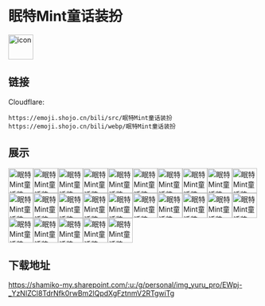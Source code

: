 # 眠特Mint童话装扮
<img src="https://emoji.shojo.cn/bili/src/眠特Mint童话装扮/icon.png" width="50" height="50" alt="icon">

## 链接
Cloudflare:
```
https://emoji.shojo.cn/bili/src/眠特Mint童话装扮
https://emoji.shojo.cn/bili/webp/眠特Mint童话装扮
```
## 展示
<img src="https://emoji.shojo.cn/bili/src/眠特Mint童话装扮/眠特Mint童话装扮-emo了.png" width="50" height="50" alt="眠特Mint童话装扮-emo了"><img src="https://emoji.shojo.cn/bili/src/眠特Mint童话装扮/眠特Mint童话装扮-比心.png" width="50" height="50" alt="眠特Mint童话装扮-比心"><img src="https://emoji.shojo.cn/bili/src/眠特Mint童话装扮/眠特Mint童话装扮-急了.png" width="50" height="50" alt="眠特Mint童话装扮-急了"><img src="https://emoji.shojo.cn/bili/src/眠特Mint童话装扮/眠特Mint童话装扮-吃瓜.png" width="50" height="50" alt="眠特Mint童话装扮-吃瓜"><img src="https://emoji.shojo.cn/bili/src/眠特Mint童话装扮/眠特Mint童话装扮-搓手.png" width="50" height="50" alt="眠特Mint童话装扮-搓手"><img src="https://emoji.shojo.cn/bili/src/眠特Mint童话装扮/眠特Mint童话装扮-害怕.png" width="50" height="50" alt="眠特Mint童话装扮-害怕"><img src="https://emoji.shojo.cn/bili/src/眠特Mint童话装扮/眠特Mint童话装扮-好饿.png" width="50" height="50" alt="眠特Mint童话装扮-好饿"><img src="https://emoji.shojo.cn/bili/src/眠特Mint童话装扮/眠特Mint童话装扮-沮丧.png" width="50" height="50" alt="眠特Mint童话装扮-沮丧"><img src="https://emoji.shojo.cn/bili/src/眠特Mint童话装扮/眠特Mint童话装扮-卡密.png" width="50" height="50" alt="眠特Mint童话装扮-卡密"><img src="https://emoji.shojo.cn/bili/src/眠特Mint童话装扮/眠特Mint童话装扮-快逃.png" width="50" height="50" alt="眠特Mint童话装扮-快逃"><img src="https://emoji.shojo.cn/bili/src/眠特Mint童话装扮/眠特Mint童话装扮-泪目.png" width="50" height="50" alt="眠特Mint童话装扮-泪目"><img src="https://emoji.shojo.cn/bili/src/眠特Mint童话装扮/眠特Mint童话装扮-卖萌.png" width="50" height="50" alt="眠特Mint童话装扮-卖萌"><img src="https://emoji.shojo.cn/bili/src/眠特Mint童话装扮/眠特Mint童话装扮-疲惫.png" width="50" height="50" alt="眠特Mint童话装扮-疲惫"><img src="https://emoji.shojo.cn/bili/src/眠特Mint童话装扮/眠特Mint童话装扮-气呼呼.png" width="50" height="50" alt="眠特Mint童话装扮-气呼呼"><img src="https://emoji.shojo.cn/bili/src/眠特Mint童话装扮/眠特Mint童话装扮-拳头硬了.png" width="50" height="50" alt="眠特Mint童话装扮-拳头硬了"><img src="https://emoji.shojo.cn/bili/src/眠特Mint童话装扮/眠特Mint童话装扮-升天.png" width="50" height="50" alt="眠特Mint童话装扮-升天"><img src="https://emoji.shojo.cn/bili/src/眠特Mint童话装扮/眠特Mint童话装扮-展开说说.png" width="50" height="50" alt="眠特Mint童话装扮-展开说说"><img src="https://emoji.shojo.cn/bili/src/眠特Mint童话装扮/眠特Mint童话装扮-托腮.png" width="50" height="50" alt="眠特Mint童话装扮-托腮"><img src="https://emoji.shojo.cn/bili/src/眠特Mint童话装扮/眠特Mint童话装扮-哇哦.png" width="50" height="50" alt="眠特Mint童话装扮-哇哦"><img src="https://emoji.shojo.cn/bili/src/眠特Mint童话装扮/眠特Mint童话装扮-无语.png" width="50" height="50" alt="眠特Mint童话装扮-无语"><img src="https://emoji.shojo.cn/bili/src/眠特Mint童话装扮/眠特Mint童话装扮-献花.png" width="50" height="50" alt="眠特Mint童话装扮-献花"><img src="https://emoji.shojo.cn/bili/src/眠特Mint童话装扮/眠特Mint童话装扮-心虚吹口哨.png" width="50" height="50" alt="眠特Mint童话装扮-心虚吹口哨"><img src="https://emoji.shojo.cn/bili/src/眠特Mint童话装扮/眠特Mint童话装扮-疑问.png" width="50" height="50" alt="眠特Mint童话装扮-疑问"><img src="https://emoji.shojo.cn/bili/src/眠特Mint童话装扮/眠特Mint童话装扮-招手.png" width="50" height="50" alt="眠特Mint童话装扮-招手"><img src="https://emoji.shojo.cn/bili/src/眠特Mint童话装扮/眠特Mint童话装扮-真的吗.png" width="50" height="50" alt="眠特Mint童话装扮-真的吗">

## 下载地址

https://shamiko-my.sharepoint.com/:u:/g/personal/img_yuru_pro/EWpj-_YzNIZCl8TdrNfk0rwBm2lQpdXgFztnmV2RTgwiTg
